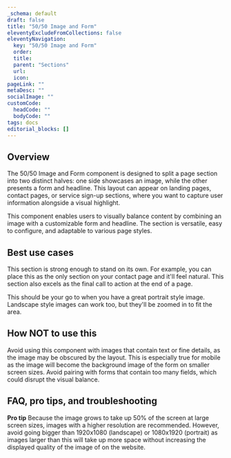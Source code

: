 ```yaml
---
_schema: default
draft: false
title: "50/50 Image and Form"
eleventyExcludeFromCollections: false
eleventyNavigation:
  key: "50/50 Image and Form"
  order: 
  title: 
  parent: "Sections"
  url: 
  icon: 
pageLink: ""
metaDesc: ""
socialImage: ""
customCode:
  headCode: ""
  bodyCode: ""
tags: docs
editorial_blocks: []
---
```

## Overview
The 50/50 Image and Form component is designed to split a page section into two distinct halves: one side showcases an image, while the other presents a form and headline. This layout can appear on landing pages, contact pages, or service sign-up sections, where you want to capture user information alongside a visual highlight.

This component enables users to visually balance content by combining an image with a customizable form and headline. The section is versatile, easy to configure, and adaptable to various page styles.

## Best use cases
This section is strong enough to stand on its own. For example, you can place this as the only section on your contact page and it'll feel natural. This section also excels as the final call to action at the end of a page. 

This should be your go to when you have a great portrait style image. Landscape style images can work too, but they'll be zoomed in to fit the area.

## How **NOT** to use this
Avoid using this component with images that contain text or fine details, as the image may be obscured by the layout. This is especially true for mobile as the image will become the background image of the form on smaller screen sizes. Avoid pairing with forms that contain too many fields, which could disrupt the visual balance.

## FAQ, pro tips, and troubleshooting
**Pro tip**
Because the image grows to take up 50% of the screen at large screen sizes, images with a higher resolution are recommended. However, avoid going bigger than 1920x1080 (landscape) or 1080x1920 (portrait) as images larger than this will take up more space without increasing the displayed quality of the image of on the website.
